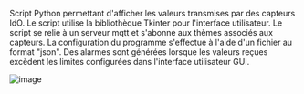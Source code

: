Script Python permettant d'afficher les valeurs transmises par des capteurs IdO. Le script utilise la bibliothèque Tkinter pour l'interface utilisateur. Le script se relie à un serveur mqtt et s'abonne aux thèmes associés aux capteurs. La configuration du programme s'effectue à l'aide d'un fichier au format "json". Des alarmes sont générées lorsque les valeurs reçues excèdent les limites configurées dans l'interface utilisateur GUI.

![image](https://github.com/jdesylva/demo/assets/6276491/53b06b26-e603-429e-b566-61cca7bf57d4)

